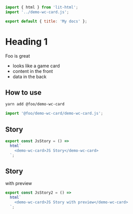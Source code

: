```js script
import { html } from 'lit-html';
import '../demo-wc-card.js';

export default { title: 'My docs' };
```

# Heading 1

Foo is great

- looks like a game card
- content in the front
- data in the back

## How to use

```bash
yarn add @foo/demo-wc-card
```

```js
import '@foo/demo-wc-card/demo-wc-card.js';
```

## Story

```js story
export const JsStory = () =>
  html`
    <demo-wc-card>JS Story</demo-wc-card>
  `;
```

## Story

with preview

```js preview-story
export const JsStory2 = () =>
  html`
    <demo-wc-card>JS Story with preview</demo-wc-card>
  `;
```
